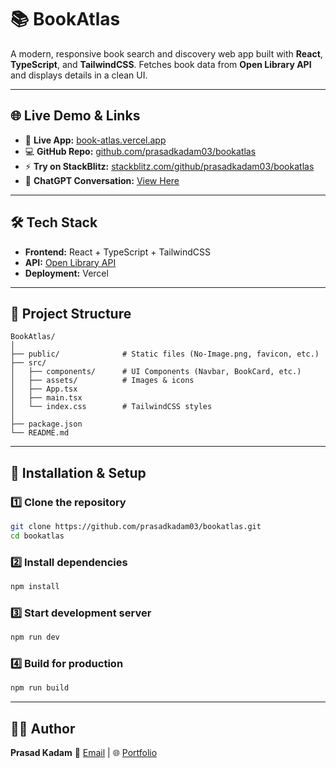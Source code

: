 # 📚 BookAtlas

A modern, responsive book search and discovery web app built with **React**, **TypeScript**, and **TailwindCSS**. Fetches book data from **Open Library API** and displays details in a clean UI.

---

## 🌐 Live Demo & Links

* 🔗 **Live App:** [book-atlas.vercel.app](https://book-atlas.vercel.app/)
* 💻 **GitHub Repo:** [github.com/prasadkadam03/bookatlas](https://github.com/prasadkadam03/bookatlas)
* ⚡ **Try on StackBlitz:** [stackblitz.com/github/prasadkadam03/bookatlas](https://stackblitz.com/github/prasadkadam03/bookatlas)
* 🤖 **ChatGPT Conversation:** [View Here](https://chatgpt.com/share/68ba7d20-16c4-8011-990a-401b7f8bc517)

---



## 🛠 Tech Stack

* **Frontend:** React + TypeScript + TailwindCSS
* **API:** [Open Library API](https://openlibrary.org/dev/docs/api/books)
* **Deployment:** Vercel

---

## 📂 Project Structure

```
BookAtlas/
│
├── public/              # Static files (No-Image.png, favicon, etc.)
├── src/
│   ├── components/      # UI Components (Navbar, BookCard, etc.)
│   ├── assets/          # Images & icons
│   ├── App.tsx
│   ├── main.tsx
│   └── index.css        # TailwindCSS styles
│
├── package.json
└── README.md
```

---

## 🔧 Installation & Setup

### 1️⃣ Clone the repository

```bash
git clone https://github.com/prasadkadam03/bookatlas.git
cd bookatlas
```

### 2️⃣ Install dependencies

```bash
npm install
```

### 3️⃣ Start development server

```bash
npm run dev
```

### 4️⃣ Build for production

```bash
npm run build
```
---

## 🧑‍💻 Author

**Prasad Kadam**
📧 [Email](mailto:prasadkadam29503@gmail.com) | 🌐 [Portfolio](https://github.com/prasadkadam03)
